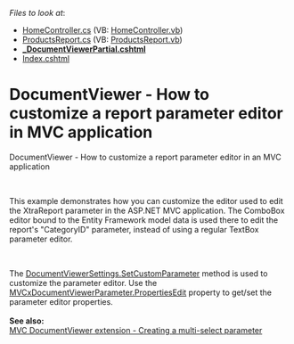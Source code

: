 <!-- default file list -->
*Files to look at*:

* [HomeController.cs](./CS/E5053/Controllers/HomeController.cs) (VB: [HomeController.vb](./VB/E5053/Controllers/HomeController.vb))
* [ProductsReport.cs](./CS/E5053/Reports/ProductsReport.cs) (VB: [ProductsReport.vb](./VB/E5053/Reports/ProductsReport.vb))
* **[_DocumentViewerPartial.cshtml](./CS/E5053/Views/Home/_DocumentViewerPartial.cshtml)**
* [Index.cshtml](./CS/E5053/Views/Home/Index.cshtml)
<!-- default file list end -->
# DocumentViewer - How to customize a report parameter editor in MVC application


<p>DocumentViewer - How to customize a report parameter editor in an MVC application</p>
<br />
<p>This example demonstrates how you can customize the editor used to edit the XtraReport parameter in the ASP.NET MVC application. The ComboBox editor bound to the Entity Framework model data is used there to edit the report's "CategoryID" parameter, instead of using a regular TextBox parameter editor.</p>
<br />
<p>The <a href="http://documentation.devexpress.com/#AspNet/DevExpressWebMvcDocumentViewerSettings_SetCustomParametertopic2003"><u>DocumentViewerSettings.SetCustomParameter</u></a> method is used to customize the parameter editor. Use the <a href="http://documentation.devexpress.com/#AspNet/DevExpressWebMvcMVCxDocumentViewerParameter_PropertiesEdittopic"><u>MVCxDocumentViewerParameter.PropertiesEdit</u></a> property to get/set the parameter editor properties.<br /><br /><strong>See also:</strong><br /><a href="https://www.devexpress.com/Support/Center/p/T191944">MVC DocumentViewer extension - Creating a multi-select parameter</a></p>

<br/>


